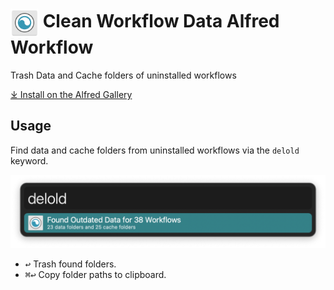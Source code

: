 # <img src='Workflow/icon.png' width='45' align='center' alt='icon'> Clean Workflow Data Alfred Workflow

Trash Data and Cache folders of uninstalled workflows

[⤓ Install on the Alfred Gallery](https://alfred.app/workflows/alfredapp/clean-data-workflow)

## Usage

Find data and cache folders from uninstalled workflows via the `delold` keyword.

![Showing results of found folders](Workflow/images/about/delold.png)

* <kbd>↩&#xFE0E;</kbd> Trash found folders.
* <kbd>⌘</kbd><kbd>↩&#xFE0E;</kbd> Copy folder paths to clipboard.
